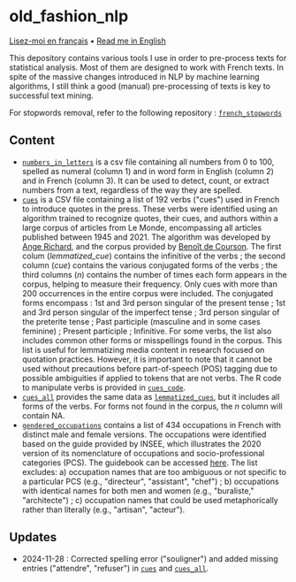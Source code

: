 # old_fashion_nlp

[Lisez-moi en français](LISEZMOI.md) • [Read me in English](README.md)

This depository contains various tools I use in order to pre-process texts for statistical analysis. Most of them are designed to work with French texts. In spite of the massive changes introduced in NLP by machine learning algorithms, I still think a good (manual) pre-processing of texts is key to successful text mining.

For stopwords removal, refer to the following repository : [`french_stopwords`](https://github.com/gillesbastin/french_stopwords/)

## Content

- [`numbers_in_letters`](numbers_in_letters.csv) is a csv file containing all numbers from 0 to 100, spelled as numeral (column 1) and in word form in English (column 2) and in French (column 3). It can be used to detect, count, or extract numbers from a text, regardless of the way they are spelled.
- [`cues`](cues.csv) is a CSV file containing a list of 192 verbs ("cues") used in French to introduce quotes in the press. These verbs were identified using an algorithm trained to recognize quotes, their cues, and authors within a large corpus of articles from Le Monde, encompassing all articles published between 1945 and 2021. The algorithm was developed by [Ange Richard](https://www.pacte-grenoble.fr/fr/ange-richard), and the corpus provided by [Benoît de Courson](https://regicid.github.io/). The first colum (*lemmatized_cue*) contains the infinitive of the verbs ; the second column (*cue*) contains the various conjugated forms of the verbs ; the third columns (*n*) contains the number of times each form appears in the corpus, helping to measure their frequency. Only cues with more than 200 occurrences in the entire corpus were included. The conjugated forms encompass : 1st and 3rd person singular of the present tense ; 1st and 3rd person singular of the imperfect tense ; 3rd person singular of the preterite tense ; Past participle (masculine and in some cases feminine) ; Present participle ; Infinitive. For some verbs, the list also includes common other forms or misspellings found in the corpus. This list is useful for lemmatizing media content in research focused on quotation practices. However, it is important to note that it cannot be used without precautions before part-of-speech (POS) tagging due to possible ambiguities if applied to tokens that are not verbs. The R code to manipulate verbs is provided in [`cues_code`](cues_code.txt).
- [`cues_all`](cues_all.csv) provides the same data as [`lemmatized_cues`](cues.csv), but it includes all forms of the verbs. For forms not found in the corpus, the *n* column will contain NA.
- [`gendered_occupations`](gendered_occupations.csv) contains a list of 434 occupations in French with distinct male and female versions. The occupations were identified based on the guide provided by INSEE, which illustrates the 2020 version of its nomenclature of occupations and socio-professional categories (PCS). The guidebook can be accessed [here](https://www.insee.fr/fr/statistiques/fichier/6051913/Guide_PCS_2020_version_2024.pdf). The list excludes: a) occupation names that are too ambiguous or not specific to a particular PCS (e.g., "directeur", "assistant", "chef") ; b) occupations with identical names for both men and women (e.g., "buraliste," "architecte") ; c) occupation names that could be used metaphorically rather than literally (e.g., "artisan", "acteur").

## Updates

- 2024-11-28 : Corrected spelling error ("souligner") and added missing entries ("attendre", "refuser") in [`cues`](cues.csv) and [`cues_all`](cues_all.csv).
